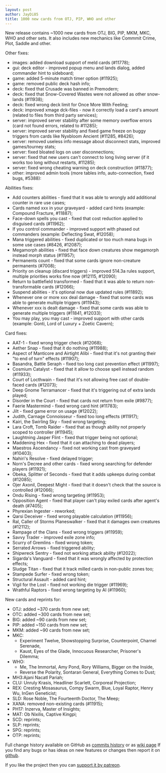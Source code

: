 ```yaml
---
layout: post
author: JayDi85
title: 1000 new cards from OTJ, PIP, WHO and other
---
```

New release contains ~1000 new cards from OTJ, BIG, PIP, MKM, MKC, WHO and other sets.
It also includes new mechanics like Commmit Crime, Plot, Saddle and other.

Other fixes:
* images: added download support of meld cards (#11778);
* gui: deck editor - improved popup menu and lands dialog, added commander hint to sideboard;
* game: added 5-minute match timer option (#11925);
* game: removed public deck hash info;
* deck: fixed that Crusade was banned in Premodern;
* deck: fixed that Snow-Covered Wastes were not allowed as other snow-lands (#11938);
* deck: fixed wrong deck limit for Once More With Feeling;
* deck: improved xmage dck-files - now it correctly load a card's amount (related to files from third party services);
* server: improved server stability after some memory overflow errors (card not found errors, related to #11285);
* server: improved server stability and fixed game freeze on buggy triggers from cards like Nyxbloom Ancient (#11285, #8426);
* server: removed useless info message about disconnect stats, improved games/tourney stats;
* server: fixed bloated logs on user disconnections;
* server: fixed that new users can't connect to long living server (if it works too long without restarts, #11285);
* server: fixed wrong cheating warning on deck construction (#11877);
* other: improved admin tools (more tables info, auto-connection, fixed bugs, #5388):

Abilities fixes:
* Add counters abilities - fixed that it was able to wrongly add additional counter in rare use cases;
* Cards named xxx in your graveyard - added card hints (example: Compound Fracture, #11887);
* Face-down spells you cast - fixed that cost reduction applied to disguised cards (#11962);
* If you control commander - improved support with phased out commanders (example: Deflecting Swat, #12058);
* Mana triggered abilities - fixed duplicated or too much mana bugs in some use cases (#8426, #12087);
* Megamorph abilities - fixed that face down creatures show megamorph instead morph status (#11957);
* Permanents count - fixed that some cards ignore non-creature permanents (#7008);
* Priority on cleanup (discard triggers) - improved 514.3a rules support, multiple priorities works fine now (#12115, #12090);
* Return to battlefield transformed - fixed that it was able to return non-transformable cards (#12066);
* Suspend abilities - it's optional now due updated rules (#11892);
* Whenever one or more xxx deal damage - fixed that some cards was able to generate multiple triggers (#11943);
* Whenever xxx is dealt damage - fixed that some cards was able to generate multiple triggers (#11841, #12033);
* You may play, you may cast - improved support with other cards (example: Gonti, Lord of Luxury + Zoetic Cavern);

Card fixes:
* AAT-1 - fixed wrong trigger check (#12068);
* Aether Snap - fixed that it do nothing (#11988);
* Aspect of Manticore and Airtight Alibi - fixed that it's not granting their "to end of turn" effects (#11907);
* Basandra, Battle Seraph - fixed too long cast prevention effect (#11997);
* Cosmium Catalyst - fixed that it allow to choose spell instead random (#11933);
* Court of Locthwain - fixed that it's not allowing free cast of double-faced cards (#12073);
* Deep Gnome Terramancer - fixed that it's triggering out of extra lands played;
* Disorder in the Court - fixed that cards not return from exile (#9877);
* Faerie Mastermind - fixed wrong card hint (#11783);
* Jilt - fixed game error on usage (#12022);
* Judith, Carnage Connoisseur - fixed too long effects (#11917);
* Kairi, the Swirling Sky - fixed wrong targeting;
* Lara Croft, Tomb Raider - fixed that as though ability not properly scoped to controller (#11945);
* Laughtning Jasper Flint - fixed that trigger being not optional;
* Maddening Hex - fixed that it can attaching to dead players;
* Maestros Ascendancy - fixed not working cast from graveyard (#10403);
* Nahiri's Resolve - fixed delayed trigger;
* Norn's Decree and other cards - fixed wrong searching for defender players (#11921);
* Obeka, Splitter of Seconds - fixed that it adds upkeeps during combat (#12085);
* Ojer Axonil, Deepest Might - fixed that it doesn't check that the source is controlled (#12066);
* Ondu Rising - fixed wrong targeting (#11953);
* Opposition Agent - fixed that player can't play exiled cards after agent's death (#7405);
* Phyrexian Ingester - reworked;
* Qarsi Deceiver - fixed wrong playable calculation (#11956);
* Ral, Caller of Storms Planeswalker - fixed that it damages own creatures (#12112);
* Rampage of the Clans - fixed wrong triggers (#11959);
* Savvy Trader - improved exile zone info;
* Scurry of Gremlins - fixed wrong token;
* Serrated Arrows - fixed triggered ability;
* Shipwreck Sentry - fixed not working attack ability (#12022);
* Sigarda's Vanguard - fixed that it was wrongly affected by protection effects;
* Sludge Titan - fixed that it track milled cards in non-public zones too;
* Stampede Surfer - fixed wrong token;
* Structural Assault - added card hint;
* Vigil for the Lost - fixed not working die trigger (#11969);
* Wrathful Raptors - fixed wrong targeting by AI (#11960);

New cards and reprints for:
* OTJ: added ~370 cards from new set;
* OTC: added ~300 cards from new set;
* BIG: added ~90 cards from new set;
* PIP: added ~150 cards from new set;
* MKM: added ~90 cards from new set;
* MKC:
    * Experiment Twelve, Showstopping Surprise, Counterpoint, Charnel Serenade,
    * Kaust, Eyes of the Glade, Innocuous Researcher, Prisoner's Dilemma;
* WHO:
    * Me, The Immortal, Amy Pond, Rory Williams, Bigger on the Inside,
    * Reverse the Polarity, Sontaran General, Everything Comes to Dust;
* MH3:Ajani Nacatl Pariah;
* CLU: Unruly Krasis, Headliner Scarlett, Corporeal Projection;
* REX: Cresting Mosasaurus, Compy Swarm, Blue, Loyal Raptor, Henry Wu, InGen Geneticist;
* SLD: Rose Noble, The Fourteenth Doctor, The Meep;
* XANA: removed non-existing cards (#11915);
* PH17: Inzerva, Master of Insights;
* MAT: Ob Nixilis, Captive Kingpi;
* SCD: reprints;
* SLP: reprints;
* SPG: reprints;
* OTP: reprints;

Full change history available on GitHub as [commits history](https://github.com/magefree/mage/commits/)
or as [wiki page](https://github.com/magefree/mage/wiki/Release-changes)
If you find any bugs or has ideas on new features or changes then report it on [github](https://github.com/magefree/mage/issues).

If you like the project then you can [support it by patreon](https://xmage.today/#donate).